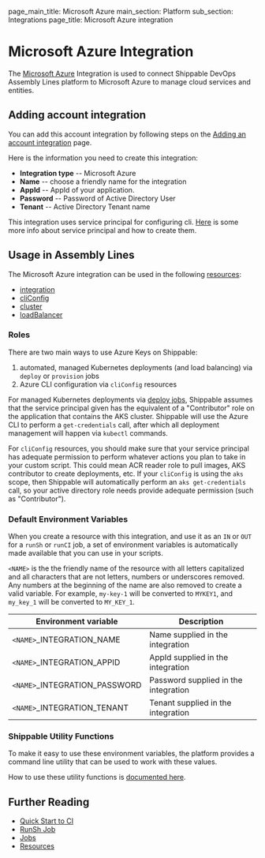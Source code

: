 page_main_title: Microsoft Azure
main_section: Platform
sub_section: Integrations
page_title: Microsoft Azure integration

# Microsoft Azure Integration

The [Microsoft Azure](https://azure.microsoft.com/en-us/) Integration is used to connect Shippable DevOps Assembly Lines platform to Microsoft Azure to manage cloud services and entities.

## Adding account integration

You can add this account integration by following steps on the [Adding an account integration](/platform/tutorial/integration/howto-crud-integration/) page.

Here is the information you need to create this integration:

* **Integration type** -- Microsoft Azure
* **Name** -- choose a friendly name for the integration
* **AppId** -- AppId of your application.
* **Password** -- Password of Active Directory User
* **Tenant** -- Active Directory Tenant name

This integration uses service principal for configuring cli. [Here](https://docs.microsoft.com/en-us/cli/azure/create-an-azure-service-principal-azure-cli?view=azure-cli-latest) is some more info about service principal and how to create them.

## Usage in Assembly Lines

The Microsoft Azure integration can be used in the following [resources](/platform/workflow/resource/overview/):

* [integration](/platform/workflow/resource/integration)
* [cliConfig](/platform/workflow/resource/cliconfig/)
* [cluster](/platform/workflow/resource/cluster/)
* [loadBalancer](/platform/workflow/resource/loadbalancer/)

### Roles
There are two main ways to use Azure Keys on Shippable:
1. automated, managed Kubernetes deployments (and load balancing) via `deploy` or `provision` jobs
2. Azure CLI configuration via `cliConfig` resources

For managed Kubernetes deployments via [deploy jobs](/platform/workflow/job/deploy), Shippable assumes that the service principal given has the equivalent of a "Contributor" role on the application that contains the AKS cluster.  Shippable will use the Azure CLI to perform a `get-credentials` call, after which all deployment management will happen via `kubectl` commands.

For `cliConfig` resources, you should make sure that your service principal has adequate permission to perform whatever actions you plan to take in your custom script.  This could mean ACR reader role to pull images, AKS contributor to create deployments, etc.  If your `cliConfig` is using the `aks` scope, then Shippable will automatically perform an `aks get-credentials` call, so your active directory role needs provide adequate permission (such as "Contributor").

### Default Environment Variables
When you create a resource with this integration, and use it as an `IN` or `OUT` for a `runSh` or `runCI` job, a set of environment variables is automatically made available that you can use in your scripts.

`<NAME>` is the the friendly name of the resource with all letters capitalized and all characters that are not letters, numbers or underscores removed. Any numbers at the beginning of the name are also removed to create a valid variable. For example, `my-key-1` will be converted to `MYKEY1`, and `my_key_1` will be converted to `MY_KEY_1`.

| Environment variable						| Description        |
| ------			 							|----------------- |
| `<NAME>`\_INTEGRATION\_NAME   			| Name supplied in the integration |
| `<NAME>`\_INTEGRATION\_APPID	| AppId supplied in the integration |
| `<NAME>`\_INTEGRATION\_PASSWORD			| Password supplied in the integration |
| `<NAME>`\_INTEGRATION\_TENANT			| Tenant supplied in the integration |

### Shippable Utility Functions
To make it easy to use these environment variables, the platform provides a command line utility that can be used to work with these values.

How to use these utility functions is [documented here](/platform/tutorial/workflow/using-shipctl).

## Further Reading
* [Quick Start to CI](/getting-started/ci-sample)
* [RunSh Job](/platform/workflow/job/runsh)
* [Jobs](/platform/workflow/job/overview)
* [Resources](/platform/workflow/resource/overview)
